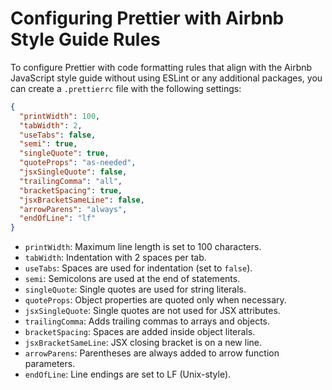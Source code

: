 # Configuring Prettier with Airbnb Style Guide Rules

To configure Prettier with code formatting rules that align with the Airbnb JavaScript style guide without using ESLint or any additional packages, you can create a `.prettierrc` file with the following settings:

```json
{
  "printWidth": 100,
  "tabWidth": 2,
  "useTabs": false,
  "semi": true,
  "singleQuote": true,
  "quoteProps": "as-needed",
  "jsxSingleQuote": false,
  "trailingComma": "all",
  "bracketSpacing": true,
  "jsxBracketSameLine": false,
  "arrowParens": "always",
  "endOfLine": "lf"
}
```

- `printWidth`: Maximum line length is set to 100 characters.
- `tabWidth`: Indentation with 2 spaces per tab.
- `useTabs`: Spaces are used for indentation (set to `false`).
- `semi`: Semicolons are used at the end of statements.
- `singleQuote`: Single quotes are used for string literals.
- `quoteProps`: Object properties are quoted only when necessary.
- `jsxSingleQuote`: Single quotes are not used for JSX attributes.
- `trailingComma`: Adds trailing commas to arrays and objects.
- `bracketSpacing`: Spaces are added inside object literals.
- `jsxBracketSameLine`: JSX closing bracket is on a new line.
- `arrowParens`: Parentheses are always added to arrow function parameters.
- `endOfLine`: Line endings are set to LF (Unix-style).
